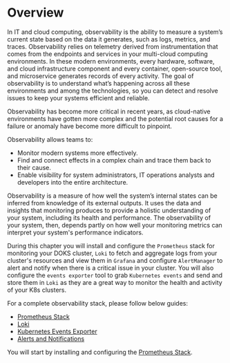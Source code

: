 # Overview

In IT and cloud computing, observability is the ability to measure a system’s current state based on the data it generates, such as logs, metrics, and traces.
Observability relies on telemetry derived from instrumentation that comes from the endpoints and services in your multi-cloud computing environments. In these modern environments, every hardware, software, and cloud infrastructure component and every container, open-source tool, and microservice generates records of every activity. The goal of observability is to understand what’s happening across all these environments and among the technologies, so you can detect and resolve issues to keep your systems efficient and reliable.

Observability has become more critical in recent years, as cloud-native environments have gotten more complex and the potential root causes for a failure or anomaly have become more difficult to pinpoint.

Observability allows teams to:

- Monitor modern systems more effectively.
- Find and connect effects in a complex chain and trace them back to their cause.
- Enable visibility for system administrators, IT operations analysts and developers into the entire architecture.

Observability is a measure of how well the system’s internal states can be inferred from knowledge of its external outputs. It uses the data and insights that monitoring produces to provide a holistic understanding of your system, including its health and performance. The observability of your system, then, depends partly on how well your monitoring metrics can interpret your system's performance indicators.

During this chapter you will install and configure the `Prometheus` stack for monitoring your DOKS cluster, `Loki` to fetch and aggregate logs from your cluster's resources and view them in `Grafana` and configure `AlertManager` to alert and notify when there is a critical issue in your cluster.
You will also configure the `events exporter` tool to grab `Kubernetes events` and send and store them in `Loki` as they are a great way to monitor the health and activity of your K8s clusters.

For a complete observability stack, please follow below guides:

- [Prometheus Stack](prometheus-stack.md)
- [Loki](loki-stack.md)
- [Kubernetes Events Exporter](event-exporter.md)
- [Alerts and Notifications](alerts-and-notifications.md)

You will start by installing and configuring the [Prometheus Stack](prometheus-stack.md).
